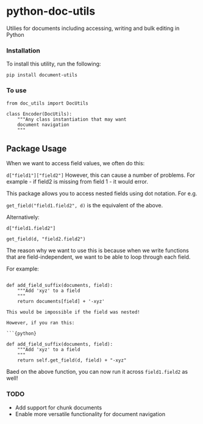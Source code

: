 # python-doc-utils
Utilies for documents including accessing, writing and bulk editing in Python

### Installation 

To install this utility, run the following: 

```
pip install document-utils
```

### To use

```{python}
from doc_utils import DocUtils

class Encoder(DocUtils):
    """Any class instantiation that may want
    document navigation
    """
```

## Package Usage 

When we want to access field values, we often do this:

`d["field1"]["field2"]`
However, this can cause a number of problems. 
For example - if field2 is missing from field 1 - it would error. 

This package allows you to access nested fields using dot notation. For e.g. 

`get_field("field1.field2", d)` is the equivalent of the above.

Alternatively: 

`d["field1.field2"]`

`get_field(d, "field2.field2")`

The reason why we want to use this is because when we write functions 
that are field-independent, we want to be able to loop through each field. 

For example: 

```{python}

def add_field_suffix(documents, field):
    """Add 'xyz' to a field
    """
    return documents[field] + '-xyz'

This would be impossible if the field was nested!

However, if you ran this: 

```{python}

def add_field_suffix(documents, field):
    """Add 'xyz' to a field 
    """
    return self.get_field(d, field) + "-xyz"
```

Baed on the above function, you can now run it across `field1.field2` as well!


### TODO

- Add support for chunk documents 
- Enable more versatile functionality for document navigation
